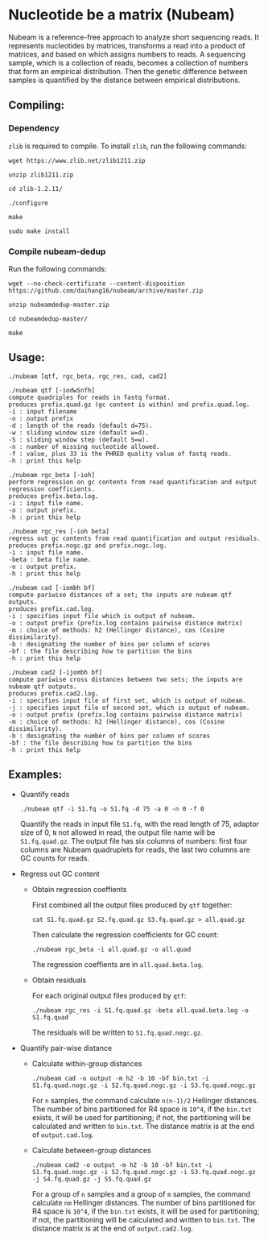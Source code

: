 # Nucleotide be a matrix (Nubeam)
Nubeam is a reference-free approach to analyze short sequencing reads. 
It represents nucleotides by matrices, 
transforms a read into a product of matrices, 
and based on which assigns numbers to reads. 
A sequencing sample, which is a collection of reads, becomes a collection of numbers that form an empirical distribution. 
Then the genetic difference between samples is quantified by the distance between empirical distributions.
## Compiling:
### Dependency
`zlib` is required to compile. To install `zlib`, run the following commands:

`wget https://www.zlib.net/zlib1211.zip`

`unzip zlib1211.zip`

`cd zlib-1.2.11/`

`./configure`

`make`

`sudo make install`
### Compile nubeam-dedup
Run the following commands:

`wget --no-check-certificate --content-disposition https://github.com/daihang16/nubeam/archive/master.zip`

`unzip nubeamdedup-master.zip`

`cd nubeamdedup-master/`

`make`
## Usage:
```
./nubeam [qtf, rgc_beta, rgc_res, cad, cad2]

./nubeam qtf [-iodwSnfh]
compute quadriples for reads in fastq format.
produces prefix.quad.gz (gc content is within) and prefix.quad.log.
-i : input filename
-o : output prefix
-d : length of the reads (default d=75).
-w : sliding window size (default w=d).
-S : sliding window step (default S=w).
-n : number of missing nucleotide allowed.
-f : value, plus 33 is the PHRED quality value of fastq reads.
-h : print this help

./nubeam rgc_beta [-ioh]
perform regression on gc contents from read quantification and output regression coefficients.
produces prefix.beta.log.
-i : input file name.
-o : output prefix.
-h : print this help

./nubeam rgc_res [-ioh beta]
regress out gc contents from read quantification and output residuals.
produces prefix.nogc.gz and prefix.nogc.log.
-i : input file name.
-beta : beta file name.
-o : output prefix.
-h : print this help

./nubeam cad [-iombh bf]
compute pariwise distances of a set; the inputs are nubeam qtf outputs.
produces prefix.cad.log.
-i : specifies input file which is output of nubeam.
-o : output prefix (prefix.log contains pairwise distance matrix)
-m : choice of methods: h2 (Hellinger distance), cos (Cosine dissimilarity).
-b : designating the number of bins per column of scores
-bf : the file describing how to partition the bins
-h : print this help

./nubeam cad2 [-ijombh bf]
compute pariwise cross distances between two sets; the inputs are nubeam qtf outputs.
produces prefix.cad2.log.
-i : specifies input file of first set, which is output of nubeam.
-j : specifies input file of second set, which is output of nubeam.
-o : output prefix (prefix.log contains pairwise distance matrix)
-m : choice of methods: h2 (Hellinger distance), cos (Cosine dissimilarity).
-b : designating the number of bins per column of scores
-bf : the file describing how to partition the bins
-h : print this help
```
## Examples:
- Quantify reads

  `./nubeam qtf -i S1.fq -o S1.fq -d 75 -a 0 -n 0 -f 0`
  
  Quantify the reads in input file `S1.fq`, with the read length of 75, adaptor size of 0, `N` not allowed in read, the output file name will be `S1.fq.quad.gz`. The output file has six columns of numbers: first four columns are Nubeam quadruplets for reads, the last two columns are GC counts for reads.

- Regress out GC content
  - Obtain regression coeffients
  
    First combined all the output files produced by `qtf` together:
  
    `cat S1.fq.quad.gz S2.fq.quad.gz S3.fq.quad.gz > all.quad.gz`
  
    Then calculate the regression coefficients for GC count:

    `./nubeam rgc_beta -i all.quad.gz -o all.quad`
  
    The regression coeffients are in `all.quad.beta.log`.
  - Obtain residuals
  
    For each original output files produced by `qtf`:
    
    `./nubeam rgc_res -i S1.fq.quad.gz -beta all.quad.beta.log -o S1.fq.quad`
    
    The residuals will be written to `S1.fq.quad.nogc.gz`.
  
- Quantify pair-wise distance
  - Calculate within-group distances
  
    `./nubeam cad -o output -m h2 -b 10 -bf bin.txt -i S1.fq.quad.nogc.gz -i S2.fq.quad.nogc.gz -i S3.fq.quad.nogc.gz`
  
    For `n` samples, the command calculate `n(n-1)/2` Hellinger distances. The number of bins partitioned for R4 space is `10^4`, if the `bin.txt` exists, it will be used for partitioning; if not, the partitioning will be calculated and written to `bin.txt`. The distance matrix is at the end of `output.cad.log`.
  
  - Calculate between-group distances
  
    `./nubeam cad2 -o output -m h2 -b 10 -bf bin.txt -i S1.fq.quad.nogc.gz -i S2.fq.quad.nogc.gz -i S3.fq.quad.nogc.gz -j S4.fq.quad.gz -j S5.fq.quad.gz`
  
    For a group of `n` samples and a group of `m` samples, the command calculate `nm` Hellinger distances. The number of bins partitioned for R4 space is `10^4`, if the `bin.txt` exists, it will be used for partitioning; if not, the partitioning will be calculated and written to `bin.txt`. The distance matrix is at the end of `output.cad2.log`.
    
